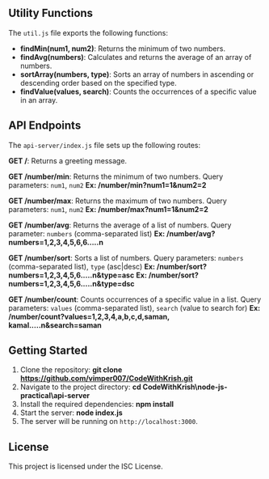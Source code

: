 ## Utility Functions

The `util.js` file exports the following functions:

- **findMin(num1, num2)**: Returns the minimum of two numbers.
- **findAvg(numbers)**: Calculates and returns the average of an array of numbers.
- **sortArray(numbers, type)**: Sorts an array of numbers in ascending or descending order based on the specified type.
- **findValue(values, search)**: Counts the occurrences of a specific value in an array.

## API Endpoints

The `api-server/index.js` file sets up the following routes:

**GET /**: Returns a greeting message.

**GET /number/min**: Returns the minimum of two numbers.
    Query parameters: `num1`, `num2`
    **Ex: /number/min?num1=1&num2=2**

**GET /number/max**: Returns the maximum of two numbers.
    Query parameters: `num1`, `num2`
    **Ex: /number/max?num1=1&num2=2**
    
  
**GET /number/avg**: Returns the average of a list of numbers.
     Query parameter: `numbers` (comma-separated list)
    **Ex: /number/avg?numbers=1,2,3,4,5,6,6.....n**
  
**GET /number/sort**: Sorts a list of numbers.
    Query parameters: `numbers` (comma-separated list), `type` (asc|desc)
    **Ex: /number/sort?numbers=1,2,3,4,5,6.....n&type=asc**
    **Ex: /number/sort?numbers=1,2,3,4,5,6.....n&type=dsc**
  
**GET /number/count**: Counts occurrences of a specific value in a list.
    Query parameters: `values` (comma-separated list), `search` (value to search for)
    **Ex: /number/count?values=1,2,3,4,a,b,c,d,saman, kamal.....n&search=saman**

## Getting Started

1. Clone the repository: **git clone https://github.com/vimper007/CodeWithKrish.git**
2. Navigate to the project directory: **cd CodeWithKrish\node-js-practical\api-server**
3. Install the required dependencies: **npm install**
4. Start the server: **node index.js**
5. The server will be running on `http://localhost:3000`.

## License

This project is licensed under the ISC License.
